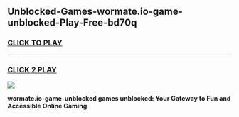 
## Unblocked-Games-wormate.io-game-unblocked-Play-Free-bd70q
<h3>
<a href="https://premium76.site?title=wormate.io-game-unblocked&ref=21A">CLICK TO PLAY</a></h3>
<hr>

<h3>
<a href="https://premium76.site?title=wormate.io-game-unblocked&ref=21A">CLICK 2 PLAY</a>
  
</h3>

<a href="https://premium76.site?title=wormate.io-game-unblocked&ref=21A"><img src="https://clearcache.store/games.png"></a>


**wormate.io-game-unblocked games unblocked: Your Gateway to Fun and Accessible Online Gaming**
